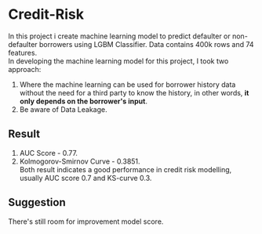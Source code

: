 # **Credit-Risk**
In this project i create machine learning model to predict defaulter or non-defaulter borrowers using LGBM Classifier. Data contains 400k rows and 74 features. <br>
In developing the machine learning model for this project, I took two approach: <br>
1. Where the machine learning can be used for borrower history data without the need for a third party to know the history, in other words, **it only depends on the borrower's input**. 
2. Be aware of Data Leakage. <br>
## **Result**
1. AUC Score - 0.77. 
2. Kolmogorov-Smirnov Curve - 0.3851. <br>
Both result indicates a good performance in credit risk modelling, usually AUC score 0.7 and KS-curve 0.3. <br>
## **Suggestion**
There's still room for improvement model score.



